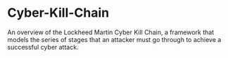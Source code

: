 # Cyber-Kill-Chain
An overview of the Lockheed Martin Cyber Kill Chain, a framework that models the series of stages that an attacker must go through to achieve a successful cyber attack.
